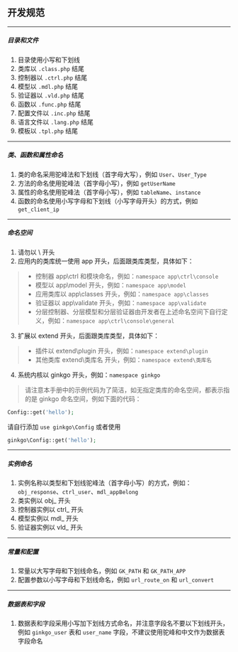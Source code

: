 ## 开发规范

----------

##### 目录和文件
1. 目录使用小写和下划线
2. 类库以 `.class.php` 结尾
3. 控制器以 `.ctrl.php` 结尾
4. 模型以 `.mdl.php` 结尾
5. 验证器以 `.vld.php` 结尾
6. 函数以 `.func.php` 结尾
7. 配置文件以 `.inc.php` 结尾
8. 语言文件以 `.lang.php` 结尾
9. 模板以 `.tpl.php` 结尾

----------

##### 类、函数和属性命名
1. 类的命名采用驼峰法和下划线（首字母大写），例如 `User`、`User_Type`
2. 方法的命名使用驼峰法（首字母小写），例如 `getUserName`
3. 属性的命名使用驼峰法（首字母小写），例如 `tableName`、`instance`
4. 函数的命名使用小写字母和下划线（小写字母开头）的方式，例如 `get_client_ip`

----------

##### 命名空间
1. 请勿以 \ 开头
2. 应用内的类库统一使用 app 开头，后面跟类库类型，具体如下：

> * 控制器 app\ctrl 和模块命名，例如：`namespace app\ctrl\console`
> * 模型以 app\model 开头，例如：`namespace app\model`
> * 应用类库以 app\classes 开头，例如：`namespace app\classes`
> * 验证器以 app\validate 开头，例如：`namespace app\validate`
> * 分层控制器、分层模型和分层验证器由开发者在上述命名空间下自行定义，例如：`namespace app\ctrl\console\general`

3. 扩展以 extend 开头，后面跟类库类型，具体如下：

> * 插件以 extend\plugin 开头，例如：`namespace extend\plugin`
> * 其他类库 extend\类库名 开头，例如：`namespace extend\类库名`

4. 系统内核以 ginkgo 开头，例如：`namespace ginkgo`

> 请注意本手册中的示例代码为了简洁，如无指定类库的命名空间，都表示指的是 ginkgo 命名空间，例如下面的代码：

``` php
Config::get('hello');
```

请自行添加 `use ginkgo\Config` 或者使用

``` php
ginkgo\Config::get('hello');
```

----------

##### 实例命名
1. 实例名称以类型和下划线驼峰法（首字母小写）的方式，例如：`obj_response`、`ctrl_user`、`mdl_appBelong`
2. 类实例以 obj\_ 开头
3. 控制器实例以 ctrl\_ 开头
4. 模型实例以 mdl\_ 开头
5. 验证器实例以 vld\_ 开头

----------

##### 常量和配置
1. 常量以大写字母和下划线命名，例如 `GK_PATH` 和 `GK_PATH_APP`
2. 配置参数以小写字母和下划线命名，例如 `url_route_on` 和 `url_convert`

----------

##### 数据表和字段
1. 数据表和字段采用小写加下划线方式命名，并注意字段名不要以下划线开头，例如 `ginkgo_user` 表和 `user_name` 字段，不建议使用驼峰和中文作为数据表字段命名
